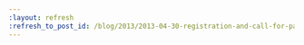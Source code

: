 ```yaml
---
:layout: refresh
:refresh_to_post_id: /blog/2013/2013-04-30-registration-and-call-for-papers-open-for-juc-palo-alto
---
```

